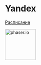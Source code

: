 # Yandex
<a href="https://yandex.ru/yaintern/algorithm-training#polnoe-raspisanie" target="_blank" rel="noreferrer"> Расписание</a>

<a href="http://phaser.io/" target="_blank" rel="noreferrer"></a><img src="http://phaser.io/images/img.png" alt="phaser.io" width="100" height="100"/></a>
